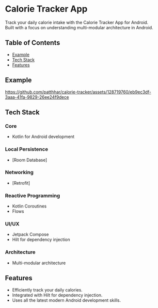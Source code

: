 # Calorie Tracker App

Track your daily calorie intake with the Calorie Tracker App for Android. Built with a focus on understanding multi-modular architecture in Android.

## Table of Contents
- [Example](#example)
- [Tech Stack](#tech-stack)
- [Features](#features)

## Example
https://github.com/patthhar/calorie-tracker/assets/128719760/eb9ec3df-3aaa-41fa-9829-26ee24f9dece

## Tech Stack

### Core
- Kotlin for Android development

### Local Persistence
- [Room Database]

### Networking
- [Retrofit]

### Reactive Programming
- Kotlin Coroutines
- Flows

### UI/UX
- Jetpack Compose
- Hilt for dependency injection

### Architecture
- Multi-modular architecture

## Features
- Efficiently track your daily calories.
- Integrated with Hilt for dependency injection.
- Uses all the latest modern Android development skills.

